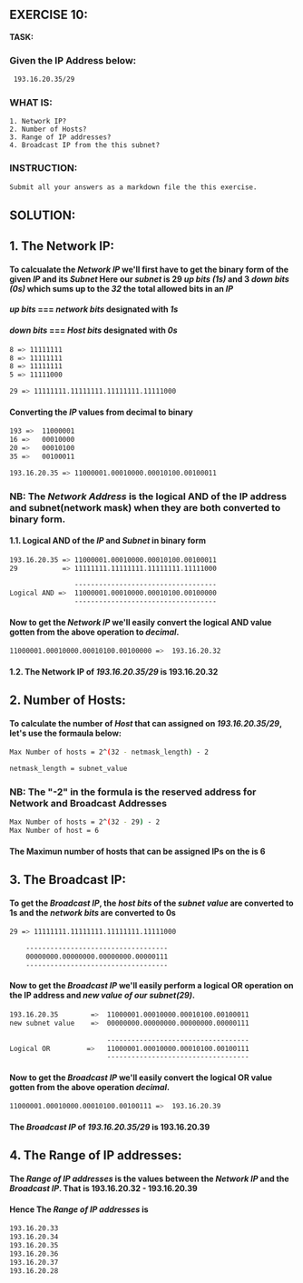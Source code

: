 ## EXERCISE 10: 

**TASK:**
### Given the IP Address below:

```bash
 193.16.20.35/29
```


###  __WHAT IS__: 

    1. Network IP?
    2. Number of Hosts?
    3. Range of IP addresses?
    4. Broadcast IP from the this subnet? 
    
### **INSTRUCTION:**

```bash
Submit all your answers as a markdown file the this exercise.
```

## SOLUTION:

## 1. **The Network IP:**

#### To calcualate the *Network IP* we'll first have to get the binary form of the given *IP* and its *Subnet* Here our *subnet* is **29** *up bits (1s)* and **3** *down bits (0s)* which sums up to the *32* the total allowed bits in an *IP*

####    *up bits* === *network bits* designated with *1s*
####    *down bits* === *Host bits* designated with *0s*
    
```bash
8 => 11111111
8 => 11111111
8 => 11111111
5 => 11111000

29 => 11111111.11111111.11111111.11111000
```
#### Converting the *IP* values from **decimal** to **binary**
    
```bash
193 =>  11000001
16 =>   00010000
20 =>   00010100
35 =>   00100011

193.16.20.35 => 11000001.00010000.00010100.00100011
``` 
### NB: The *Network Address* is the **logical AND** of the **IP address** and **subnet(network mask)** when they are both converted to binary form.

#### 1.1. **Logical AND** of the *IP* and *Subnet* in **binary** form

```bash
193.16.20.35 => 11000001.00010000.00010100.00100011
29           => 11111111.11111111.11111111.11111000

                -----------------------------------
Logical AND =>  11000001.00010000.00010100.00100000
                -----------------------------------           
``` 
#### Now to get the *Network IP* we'll easily convert the **logical AND** value gotten from the above operation to *decimal*.

```bash
11000001.00010000.00010100.00100000 =>  193.16.20.32
```
#### 1.2. **The Network IP** of *193.16.20.35/29* is **193.16.20.32**

## 2. **Number of Hosts:**

#### To calculate the number of *Host* that can assigned on *193.16.20.35/29*, let's use the formaula below:
```bash
Max Number of hosts = 2^(32 - netmask_length) - 2

netmask_length = subnet_value
```

### **NB: The "-2" in the formula is the reserved address for Network and Broadcast Addresses**

```bash
Max Number of hosts = 2^(32 - 29) - 2
Max Number of host = 6
```
#### The Maximun number of hosts that can be assigned **IPs** on the is **6**

## 3. **The Broadcast IP:**

#### To get the *Broadcast IP*, the *host bits* of the *subnet value* are converted to **1s** and the *network bits* are converted to **0s**

```bash
29 => 11111111.11111111.11111111.11111000

    -----------------------------------
    00000000.00000000.00000000.00000111
    -----------------------------------
```
#### Now to get the *Broadcast IP* we'll easily perform a **logical OR** operation on the **IP address** and *new value of our subnet(29)*.

```bash
193.16.20.35        =>  11000001.00010000.00010100.00100011
new subnet value    =>  00000000.00000000.00000000.00000111
    
                        -----------------------------------
Logical OR         =>   11000001.00010000.00010100.00100111
                        -----------------------------------
```

#### Now to get the *Broadcast IP* we'll easily convert the **logical OR** value gotten from the above operation *decimal*.

```bash
11000001.00010000.00010100.00100111 =>  193.16.20.39
```

#### The *Broadcast IP* of *193.16.20.35/29* is **193.16.20.39**

## 4. **The Range of IP addresses:**

#### The *Range of IP addresses* is the values between the *Network IP* and the *Broadcast IP*. That is **193.16.20.32** - **193.16.20.39**

#### Hence The *Range of IP addresses*  is
    
```bash
193.16.20.33
193.16.20.34
193.16.20.35
193.16.20.36
193.16.20.37
193.16.20.28
```

